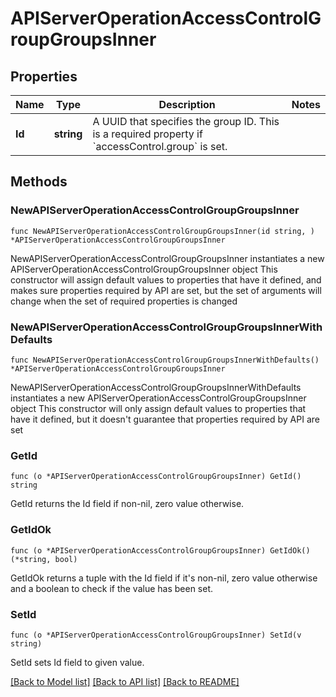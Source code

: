 # APIServerOperationAccessControlGroupGroupsInner

## Properties

Name | Type | Description | Notes
------------ | ------------- | ------------- | -------------
**Id** | **string** | A UUID that specifies the group ID. This is a required property if &#x60;accessControl.group&#x60; is set. | 

## Methods

### NewAPIServerOperationAccessControlGroupGroupsInner

`func NewAPIServerOperationAccessControlGroupGroupsInner(id string, ) *APIServerOperationAccessControlGroupGroupsInner`

NewAPIServerOperationAccessControlGroupGroupsInner instantiates a new APIServerOperationAccessControlGroupGroupsInner object
This constructor will assign default values to properties that have it defined,
and makes sure properties required by API are set, but the set of arguments
will change when the set of required properties is changed

### NewAPIServerOperationAccessControlGroupGroupsInnerWithDefaults

`func NewAPIServerOperationAccessControlGroupGroupsInnerWithDefaults() *APIServerOperationAccessControlGroupGroupsInner`

NewAPIServerOperationAccessControlGroupGroupsInnerWithDefaults instantiates a new APIServerOperationAccessControlGroupGroupsInner object
This constructor will only assign default values to properties that have it defined,
but it doesn't guarantee that properties required by API are set

### GetId

`func (o *APIServerOperationAccessControlGroupGroupsInner) GetId() string`

GetId returns the Id field if non-nil, zero value otherwise.

### GetIdOk

`func (o *APIServerOperationAccessControlGroupGroupsInner) GetIdOk() (*string, bool)`

GetIdOk returns a tuple with the Id field if it's non-nil, zero value otherwise
and a boolean to check if the value has been set.

### SetId

`func (o *APIServerOperationAccessControlGroupGroupsInner) SetId(v string)`

SetId sets Id field to given value.



[[Back to Model list]](../README.md#documentation-for-models) [[Back to API list]](../README.md#documentation-for-api-endpoints) [[Back to README]](../README.md)


